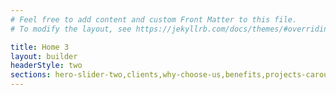 ```yaml
---
# Feel free to add content and custom Front Matter to this file.
# To modify the layout, see https://jekyllrb.com/docs/themes/#overriding-theme-defaults

title: Home 3
layout: builder
headerStyle: two
sections: hero-slider-two,clients,why-choose-us,benefits,projects-carousel-two,services-two,testimonial-three,contact-form-map
---
```

